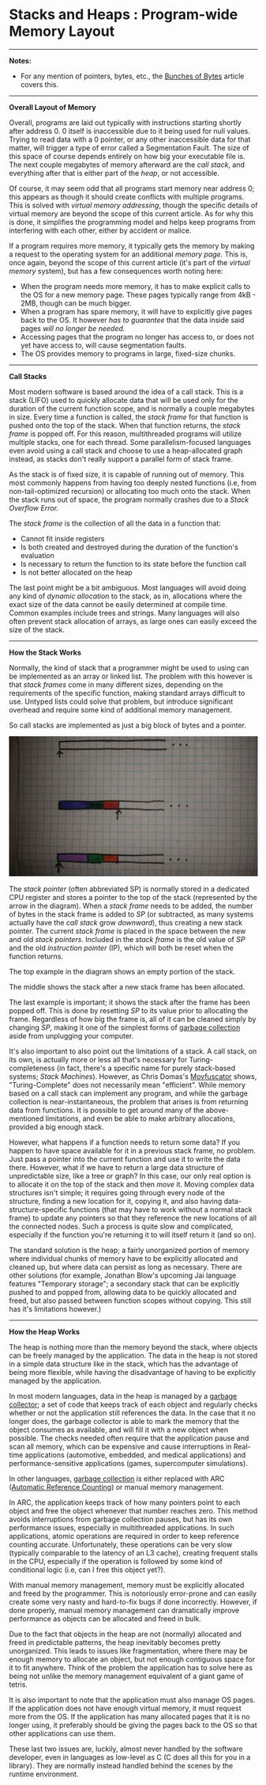 # Stacks and Heaps : Program-wide Memory Layout

---

**Notes:**
* For any mention of pointers, bytes, etc., the [Bunches of Bytes](bunchesofbytes.md) article covers this.

---

**Overall Layout of Memory**

Overall, programs are laid out typically with instructions starting shortly after address 0. 0 itself is inaccessible due to it being used for null values. Trying to read data with a 0 pointer, or any other inaccessible data for that matter, will trigger a type of error called a Segmentation Fault. The size of this space of course depends entirely on how big your executable file is. The next couple megabytes of memory afterward are the *call stack*, and everything after that is either part of the *heap*, or not accessible.

Of course, it may seem odd that all programs start memory near address 0; this appears as though it should create conflicts with multiple programs. This is solved with *virtual memory addressing*, though the specific details of virtual memory are beyond the scope of this current article. As for why this is done, it simplifies the programming model and helps keep programs from interfering with each other, either by accident or malice.

If a program requires more memory, it typically gets the memory by making a request to the operating system for an additional *memory page.* This is, once again, beyond the scope of this current article (it's part of the *virtual memory* system), but has a few consequences worth noting here:
  * When the program needs more memory, it has to make explicit calls to the OS for a new memory page. These pages typically range from 4kB - 2MB, though can be much bigger.
  * When a program has spare memory, it will have to explicitly give pages back to the OS. It however *has to guarantee* that the data inside said pages *will no longer be needed.*
  * Accessing pages that the program no longer has access to, or does not yet have access to, will cause segmentation faults.
  * The OS provides memory to programs in large, fixed-size chunks.

---

**Call Stacks**

Most modern software is based around the idea of a call stack. This is a stack (LIFO) used to quickly allocate data that will be used only for the duration of the current function scope, and is normally a couple megabytes in size. Every time a function is called, the *stack frame* for that function is pushed onto the top of the stack. When that function returns, the *stack frame* is popped off. For this reason, multithreaded programs will utilize multiple stacks, one for each thread. Some parallelism-focused languages even avoid using a call stack and choose to use a heap-allocated graph instead, as stacks don't really support a parallel form of stack frame.

As the stack is of fixed size, it is capable of running out of memory. This most commonly happens from having too deeply nested functions (i.e, from non-tail-optimized recursion) or allocating too much onto the stack. When the stack runs out of space, the program normally crashes due to a *Stack Overflow Error.*

The *stack frame* is the collection of all the data in a function that:
  * Cannot fit inside registers
  * Is both created and destroyed during the duration of the function's evaluation
  * Is necessary to return the function to its state before the function call
  * Is not better allocated on the heap

The last point might be a bit ambiguous. Most languages will avoid doing any kind of *dynamic allocation* to the stack, as in, allocations where the exact size of the data cannot be easily determined at compile time. Common examples include trees and strings. Many languages will also often prevent stack allocation of arrays, as large ones can easily exceed the size of the stack.

---

**How the Stack Works**

Normally, the kind of stack that a programmer might be used to using can be implemented as an array or linked list. The problem with this however is that *stack frames* come in many different sizes, depending on the requirements of the specific function, making standard arrays difficult to use. Untyped lists could solve that problem, but introduce significant overhead and require some kind of additional memory management.

So call stacks are implemented as just a big block of bytes and a pointer.

![Call Stacks](../../images/stacklayout.jpg)

The *stack pointer* (often abbreviated SP) is normally stored in a dedicated CPU register and stores a pointer to the top of the stack (represented by the arrow in the diagram). When a *stack frame* needs to be added, the number of bytes in the stack frame is added to *SP* (or subtracted, as many systems actually have the *call stack* grow *downward*), thus creating a new stack pointer. The current *stack frame* is placed in the space between the new and old *stack pointers*. Included in the *stack frame* is the old value of *SP* and the old *instruction pointer* (IP), which will both be reset when the function returns.

The top example in the diagram shows an empty portion of the stack.

The middle shows the stack after a new stack frame has been allocated.

The last example is important; it shows the stack after the frame has been popped off. This is done by resetting *SP* to its value prior to allocating the frame. Regardless of how big the frame is, all of it can be cleaned simply by changing *SP*, making it one of the simplest forms of [garbage collection](../Programming/GarbageCollection.md) aside from unplugging your computer.

It's also important to also point out the limitations of a stack. A call stack, on its own, is actually more or less all that's necessary for Turing-completeness (in fact, there's a specific name for purely stack-based systems; *Stack Machines*). However, as Chris Domas's [Movfuscator](https://github.com/xoreaxeaxeax/movfuscator) shows, "Turing-Complete" does not necessarily mean "efficient". While memory based on a call stack can implement any program, and while the garbage collection is near-instantaneous, the problem that arises is from returning data from functions. It is possible to get around many of the above-mentioned limitations, and even be able to make arbitrary allocations, provided a big enough stack.

However, what happens if a function needs to return some data? If you happen to have space available for it in a previous stack frame, no problem. Just pass a pointer into the current function and use it to write the data there. However, what if we have to return a large data structure of unpredictable size, like a tree or graph? In this case, our only real option is to allocate it on the top of the stack and then *move* it. Moving complex data structures isn't simple; it requires going through every node of the structure, finding a new location for it, copying it, and also having data-structure-specific functions (that may have to work without a normal stack frame) to update any pointers so that they reference the new locations of all the connected nodes. Such a process is quite slow and complicated, especially if the function you're returning it to will itself return it (and so on).

The standard solution is the heap; a fairly unorganized portion of memory where individual chunks of memory have to be explicitly allocated and cleaned up, but where data can persist as long as necessary. There are other solutions (for example, Jonathan Blow's upcoming Jai language features "Temporary storage"; a secondary stack that can be explicitly pushed to and popped from, allowing data to be quickly allocated and freed, but also passed between function scopes without copying. This still has it's limitations however.)

---

**How the Heap Works**

The heap is nothing more than the memory beyond the stack, where objects can be freely managed by the application. The data in the heap is not stored in a simple data structure like in the stack, which has the advantage of being more flexible, while having the disadvantage of having to be explicitly managed by the application.

In most modern languages, data in the heap is managed by a [garbage collector](../Programming/GarbageCollection.md); a set of code that keeps track of each object and regularly checks whether or not the application still references the data. In the case that it no longer does, the garbage collector is able to mark the memory that the object consumes as available, and will fill it with a new object when possible. The checks needed often require that the application pause and scan all memory, which can be expensive and cause interruptions in Real-time applications (automotive, embedded, and medical applications) and performance-sensitive applications (games, supercomputer simulations).

In other languages, [garbage collection](../Programming/GarbageCollection.md) is either replaced with ARC ([Automatic Reference Counting](../Programming/ReferenceCounting.md)) or manual memory management.

In ARC, the application keeps track of how many pointers point to each object and free the object whenever that number reaches zero. This method avoids interruptions from garbage collection pauses, but has its own performance issues, especially in multithreaded applications. In such applications, atomic operations are required in order to keep reference counting accurate. Unfortunately, these operations can be very slow (typically comparable to the latency of an L3 cache), creating frequent stalls in the CPU, especially if the operation is followed by some kind of conditional logic (i.e, can I free this object yet?).

With manual memory management, memory must be explicitly allocated and freed by the programmer. This is notoriously error-prone and can easily create some very nasty and hard-to-fix bugs if done incorrectly. However, if done properly, manual memory management can dramatically improve performance as objects can be allocated and freed in bulk.

Due to the fact that objects in the heap are not (normally) allocated and freed in predictable patterns, the heap inevitably becomes pretty unorganized. This leads to issues like fragmentation, where there may be enough memory to allocate an object, but not enough contiguous space for it to fit anywhere. Think of the problem the application has to solve here as being not unlike the memory management equivalent of a giant game of tetris.

It is also important to note that the application must also manage OS pages. If the application does not have enough virtual memory, it must request more from the OS. If the application has many allocated pages that it is no longer using, it preferably should be giving the pages back to the OS so that other applications can use them.

These last two issues are, luckily, almost never handled by the software developer, even in languages as low-level as C (C does all this for you in a library). They are normally instead handled behind the scenes by the runtime environment.
